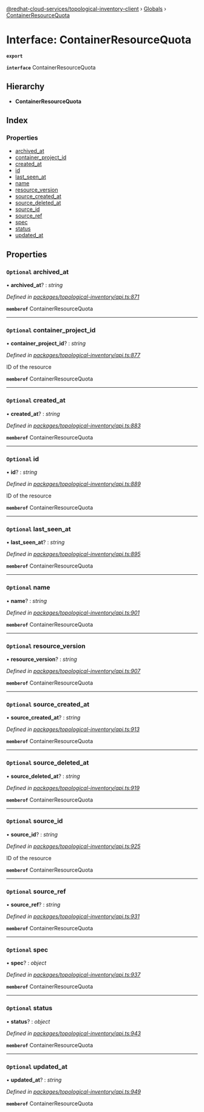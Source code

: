 [@redhat-cloud-services/topological-inventory-client](../README.md) › [Globals](../globals.md) › [ContainerResourceQuota](containerresourcequota.md)

# Interface: ContainerResourceQuota

**`export`** 

**`interface`** ContainerResourceQuota

## Hierarchy

* **ContainerResourceQuota**

## Index

### Properties

* [archived_at](containerresourcequota.md#optional-archived_at)
* [container_project_id](containerresourcequota.md#optional-container_project_id)
* [created_at](containerresourcequota.md#optional-created_at)
* [id](containerresourcequota.md#optional-id)
* [last_seen_at](containerresourcequota.md#optional-last_seen_at)
* [name](containerresourcequota.md#optional-name)
* [resource_version](containerresourcequota.md#optional-resource_version)
* [source_created_at](containerresourcequota.md#optional-source_created_at)
* [source_deleted_at](containerresourcequota.md#optional-source_deleted_at)
* [source_id](containerresourcequota.md#optional-source_id)
* [source_ref](containerresourcequota.md#optional-source_ref)
* [spec](containerresourcequota.md#optional-spec)
* [status](containerresourcequota.md#optional-status)
* [updated_at](containerresourcequota.md#optional-updated_at)

## Properties

### `Optional` archived_at

• **archived_at**? : *string*

*Defined in [packages/topological-inventory/api.ts:871](https://github.com/fhlavac/javascript-clients/blob/master/packages/topological-inventory/api.ts#L871)*

**`memberof`** ContainerResourceQuota

___

### `Optional` container_project_id

• **container_project_id**? : *string*

*Defined in [packages/topological-inventory/api.ts:877](https://github.com/fhlavac/javascript-clients/blob/master/packages/topological-inventory/api.ts#L877)*

ID of the resource

**`memberof`** ContainerResourceQuota

___

### `Optional` created_at

• **created_at**? : *string*

*Defined in [packages/topological-inventory/api.ts:883](https://github.com/fhlavac/javascript-clients/blob/master/packages/topological-inventory/api.ts#L883)*

**`memberof`** ContainerResourceQuota

___

### `Optional` id

• **id**? : *string*

*Defined in [packages/topological-inventory/api.ts:889](https://github.com/fhlavac/javascript-clients/blob/master/packages/topological-inventory/api.ts#L889)*

ID of the resource

**`memberof`** ContainerResourceQuota

___

### `Optional` last_seen_at

• **last_seen_at**? : *string*

*Defined in [packages/topological-inventory/api.ts:895](https://github.com/fhlavac/javascript-clients/blob/master/packages/topological-inventory/api.ts#L895)*

**`memberof`** ContainerResourceQuota

___

### `Optional` name

• **name**? : *string*

*Defined in [packages/topological-inventory/api.ts:901](https://github.com/fhlavac/javascript-clients/blob/master/packages/topological-inventory/api.ts#L901)*

**`memberof`** ContainerResourceQuota

___

### `Optional` resource_version

• **resource_version**? : *string*

*Defined in [packages/topological-inventory/api.ts:907](https://github.com/fhlavac/javascript-clients/blob/master/packages/topological-inventory/api.ts#L907)*

**`memberof`** ContainerResourceQuota

___

### `Optional` source_created_at

• **source_created_at**? : *string*

*Defined in [packages/topological-inventory/api.ts:913](https://github.com/fhlavac/javascript-clients/blob/master/packages/topological-inventory/api.ts#L913)*

**`memberof`** ContainerResourceQuota

___

### `Optional` source_deleted_at

• **source_deleted_at**? : *string*

*Defined in [packages/topological-inventory/api.ts:919](https://github.com/fhlavac/javascript-clients/blob/master/packages/topological-inventory/api.ts#L919)*

**`memberof`** ContainerResourceQuota

___

### `Optional` source_id

• **source_id**? : *string*

*Defined in [packages/topological-inventory/api.ts:925](https://github.com/fhlavac/javascript-clients/blob/master/packages/topological-inventory/api.ts#L925)*

ID of the resource

**`memberof`** ContainerResourceQuota

___

### `Optional` source_ref

• **source_ref**? : *string*

*Defined in [packages/topological-inventory/api.ts:931](https://github.com/fhlavac/javascript-clients/blob/master/packages/topological-inventory/api.ts#L931)*

**`memberof`** ContainerResourceQuota

___

### `Optional` spec

• **spec**? : *object*

*Defined in [packages/topological-inventory/api.ts:937](https://github.com/fhlavac/javascript-clients/blob/master/packages/topological-inventory/api.ts#L937)*

**`memberof`** ContainerResourceQuota

___

### `Optional` status

• **status**? : *object*

*Defined in [packages/topological-inventory/api.ts:943](https://github.com/fhlavac/javascript-clients/blob/master/packages/topological-inventory/api.ts#L943)*

**`memberof`** ContainerResourceQuota

___

### `Optional` updated_at

• **updated_at**? : *string*

*Defined in [packages/topological-inventory/api.ts:949](https://github.com/fhlavac/javascript-clients/blob/master/packages/topological-inventory/api.ts#L949)*

**`memberof`** ContainerResourceQuota
